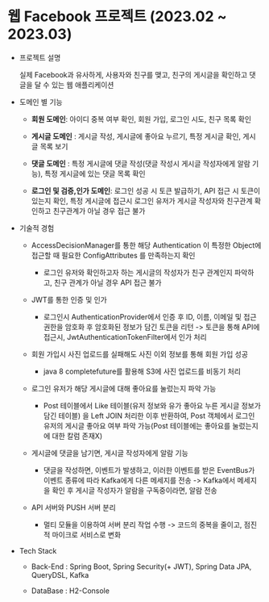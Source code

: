 # 웹 Facebook  프로젝트 (2023.02 ~ 2023.03)
- 프로젝트 설명 

  실제 Facebook과 유사하게, 사용자와 친구를 맺고, 친구의 게시글을 확인하고 댓글을 달 수 있는 웹 애플리케이션
  
* 도메인 별 기능

   * **회원 도메인**: 아이디 중복 여부 확인, 회원 가입, 로그인 시도, 친구 목록 확인
   
   * **게시글 도메인** : 게시글 작성, 게시글에 좋아요 누르기, 특정 게시글  확인, 게시글 목록 보기
   
   * **댓글 도메인** : 특정 게시글에 댓글 작성(댓글 작성시 게시글 작성자에게 알람 기능), 특정 게시글에 있는 댓글 목록 확인
   
   * **로그인 및 검증,인가 도메인**: 로그인 성공 시 토큰 발급하기, API 접근 시 토큰이 있는지 확인, 특정 게시글에 접근시 로그인 유저가 게시글 작성자와 친구관계 확인하고 친구관계가 아닐 경우 접근 불가
  
* 기술적 경험


    * AccessDecisionManager를 통한 해당 Authentication 이 특정한 Object에 접근할 때 필요한 ConfigAttributes 를 만족하는지 확인
    
      * 로그인 유저와 확인하고자 하는 게시글의 작성자가 친구 관계인지 파악하고, 친구 관계가 아닐 경우 API 접근 불가
      
    * JWT를 통한 인증 및 인가
    
      * 로그인시 AuthenticationProvider에서 인증 후 ID, 이름, 이메일 및 접근 권한을 암호화 후 암호화된 정보가 담긴 토큰을 리턴 -> 토큰을 통해 API에 접근시, JwtAuthenticationTokenFilter에서 인가 처리
      
    * 회원 가입시 사진 업로드를 실패해도 사진 이외 정보를 통해 회원 가입 성공
    
      * java 8 completefuture를 활용해 S3에 사진 업로드를 비동기 처리
      
    * 로그인 유저가 해당 게시글에 대해 좋아요를 눌렀는지 파악 가능
    
      * Post 테이블에서 Like 테이블(유저 정보와 유가 좋아요 누른 게시글 정보가 담긴 테이블) 을 Left JOIN 처리한 이후 반환하여, Post 객체에서 로그인 유저의 게시글 좋아요 여부 파악 가능(Post 테이블에는 좋아요를 눌렀는지에 대한 칼럼 존재X)

    * 게시글에 댓글을 남기면, 게시글 작성자에게 알람 기능 

       * 댓글을 작성하면, 이벤트가 발생하고, 이러한 이벤트를 받은 EventBus가 이벤트 종류에 따라 Kafka에게 다른 메세지를 전송 -> Kafka에서 메세지을 확인 후  게시글 작성자가 알람을 구독중이라면, 알람 전송 
       
    * API 서버와 PUSH 서버 분리

       * 멀티 모듈을 이용하여 서버 분리 작업 수행 -> 코드의 중복을 줄이고, 점진적 마이크로 서비스로 변화 
      
      
      
      
      
* Tech Stack

  * Back-End : Spring Boot, Spring Security(+ JWT), Spring Data JPA, QueryDSL, Kafka
  
  * DataBase : H2-Console
